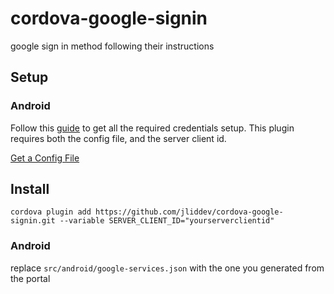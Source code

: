 # cordova-google-signin
google sign in method following their instructions

## Setup

### Android

Follow this [guide](https://developers.google.com/identity/sign-in/android/start) to get all the required credentials setup. This plugin requires both the config file, and the server client id.

[Get a Config File](https://developers.google.com/mobile/add?platform=android&cntapi=signin&cntapp=Default%20Demo%20App&cntpkg=com.google.samples.quickstart.signin&cnturl=https:%2F%2Fdevelopers.google.com%2Fidentity%2Fsign-in%2Fandroid%2Fstart%3Fconfigured%3Dtrue&cntlbl=Continue%20with%20Try%20Sign-In)

## Install

`cordova plugin add https://github.com/jliddev/cordova-google-signin.git --variable SERVER_CLIENT_ID="yourserverclientid"`

### Android
replace `src/android/google-services.json` with the one you generated from the portal

